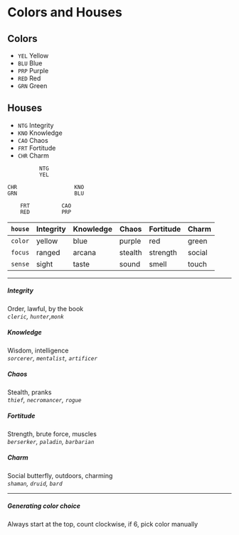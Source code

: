 # Colors and Houses


## Colors
* `YEL` Yellow  
* `BLU` Blue   
* `PRP` Purple 
* `RED` Red    
* `GRN` Green  


## Houses
* `NTG` Integrity    
* `KNO` Knowledge    
* `CAO` Chaos        
* `FRT` Fortitude    
* `CHR` Charm        

```                  
          NTG
          YEL

CHR                  KNO
GRN                  BLU

    FRT          CAO
    RED          PRP
```

| `house` | Integrity | Knowledge | Chaos   | Fortitude | Charm  |
|---------|-----------|-----------|---------|-----------|--------|
| `color` | yellow    | blue      | purple  | red       | green  |
| `focus` | ranged    | arcana    | stealth | strength  | social |
| `sense` | sight     | taste     | sound   | smell     | touch  |

---

##### Integrity 
Order, lawful, by the book \
_`cleric`, `hunter`,`monk`_  

##### Knowledge
Wisdom, intelligence \
_`sorcerer`, `mentalist`, `artificer`_

##### Chaos 
Stealth, pranks \
_`thief`, `necromancer`, `rogue`_   

##### Fortitude 
Strength, brute force, muscles \
_`berserker`, `paladin`, `barbarian`_   

##### Charm 
Social butterfly, outdoors, charming \
_`shaman`, `druid`, `bard`_   

--- 

##### Generating color choice
Always start at the top, count clockwise, if 6, pick color manually


